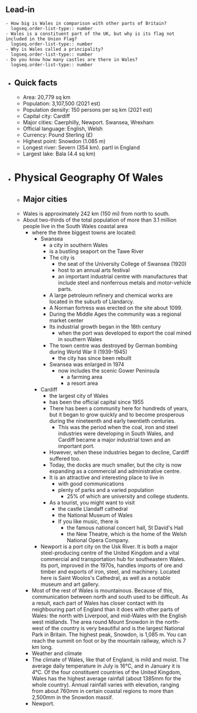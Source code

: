 ## Lead-in
	- How big is Wales in comparison with other parts of Britain?
	  logseq.order-list-type:: number
	- Wales is a constituent part of the UK, but why is its flag not included in the Union Flag?
	  logseq.order-list-type:: number
	- Why is Wales called a principality?
	  logseq.order-list-type:: number
	- Do you know how many castles are there in Wales?
	  logseq.order-list-type:: number
- ## Quick facts
	- Area: 20,779 sq km
	- Population: 3,107,500 (2021 est)
	- Population density: 150 persons per sq km (2021 est)
	- Capital city: Cardiff
	- Major cities: Caerphilly, Newport. Swansea, Wrexham
	- Official language: English, Welsh
	- Currency: Pound Sterling (£)
	- Highest point: Snowdon (1.085 m)
	- Longest river: Severn (354 km). partl in England
	- Largest lake: Bala (4.4 sq km)
- # Physical Geography Of Wales
	- ## Major cities
	- Wales is approximately 242 km (150 mi) from north to south.
	- About two-thirds of the total population of more than 3.1 million people live in the South Wales coastal area
		- where the three biggest towns are located:
			- Swansea
				- a city in southern Wales
				- is a bustling seaport on the Tawe River
				- The city is
					- the seat of the University College of Swansea (1920)
					- host to an annual arts festival
					- an important industrial centre with manufactures that include steel and nonferrous metals and motor-vehicle parts.
				- A large petroleum refinery and chemical works are located in the suburb of Llandarcy.
				- A Norman fortress was erected on the site about 1099.
				- During the Middle Ages the community was a regional market center
				- Its industrial growth began in the 18th century
					- when the port was developed to export the coal mined in southern Wales
				- The town centre was destroyed by German bombing during World War II (1939-1945)
					- the city has since been rebuilt
				- Swansea was enlarged in 1974
					- now includes the scenic Gower Peninsula
						- a farming area
						- a resort area
			- Cardiff
				- the largest city of Wales
				- has been the official capital since 1955
				- There has been a community here for hundreds of years, but it began to grow quickly and to become prosperous during the nineteenth and early twentieth centuries.
					- This was the period when the coal, iron and steel industries were developing in South Wales, and Cardiff became a major industrial town and an important port.
				- However, when these industries began to decline, Cardiff suffered too.
				- Today, the docks are much smaller, but the city is now expanding as a commercial and administrative centre.
				- It is an attractive and interesting place to live in
					- with good communications
					- plenty of parks and a varied population
						- 25% of which are university and college students.
				- As a tourist, you might want to visit
					- the castle Llandaff cathedral
					- the National Museum of Wales
					- If you like music, there is
						- the famous national concert hall, St David's Hall
						- the New Theatre, which is the home of the Welsh National Opera Company.
			- Newport is a port city on the Usk River. It is both a major steel-producing centre of the United Kingdom and a vital commercial and transportation hub for southeastern Wales. Its port, improved in the 1970s, handles imports of ore and timber and exports of iron, steel, and machinery. Located here is Saint Woolos's Cathedral, as well as a notable museum and art gallery.
		- Most of the rest of Wales is mountainous. Because of this, communication between north and south used to be difficult. As a result, each part of Wales has closer contact with its neighbouring part of England than it does with other parts of Wales: the north with Liverpool, and mid-Wales with the English west midlands. The area round Mount Snowdon in the north-west of the country is very beautiful and is the largest National Park in Britain. The highest peak, Snowdon, is 1,085 m. You can reach the summit on foot or by the mountain railway, which is 7 km long.
		- Weather and climate
		- The climate of Wales, like that of England, is mild and moist. The average daily temperature in July is 16°C, and in January it is 4°C. Of the four constituent countries of the United Kingdom, Wales has the highest average rainfall (about 1385mm for the whole country). Annual rainfall varies with elevation, ranging from about 760mm in certain coastal regions to more than 2,500mm in the Snowdon massif.
		- Newport.